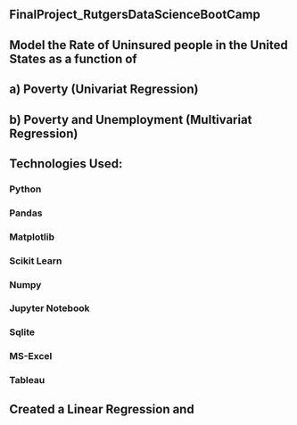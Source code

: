 ## FinalProject_RutgersDataScienceBootCamp

## Model the Rate of Uninsured people in the United States as a function of
## a) Poverty (Univariat Regression)
## b) Poverty and Unemployment (Multivariat Regression)

## Technologies Used:
### Python
### Pandas
### Matplotlib
### Scikit Learn
### Numpy
### Jupyter Notebook
### Sqlite
### MS-Excel
### Tableau

## Created a Linear Regression and 
